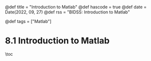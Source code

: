 @def title = "Introduction to Matlab"
@def hascode = true
@def date = Date(2022, 09, 27)
@def rss = "BIDSS: Introduction to Matlab"

@def tags = ["Matlab"]

# 8.1 Introduction to Matlab

\toc

## 

